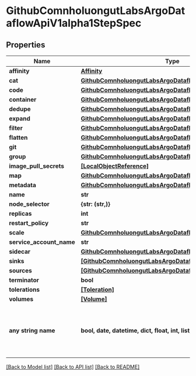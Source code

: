 # GithubComnholuongutLabsArgoDataflowApiV1alpha1StepSpec


## Properties
Name | Type | Description | Notes
------------ | ------------- | ------------- | -------------
**affinity** | [**Affinity**](Affinity.md) |  | [optional] 
**cat** | [**GithubComnholuongutLabsArgoDataflowApiV1alpha1Cat**](GithubComnholuongutLabsArgoDataflowApiV1alpha1Cat.md) |  | [optional] 
**code** | [**GithubComnholuongutLabsArgoDataflowApiV1alpha1Code**](GithubComnholuongutLabsArgoDataflowApiV1alpha1Code.md) |  | [optional] 
**container** | [**GithubComnholuongutLabsArgoDataflowApiV1alpha1Container**](GithubComnholuongutLabsArgoDataflowApiV1alpha1Container.md) |  | [optional] 
**dedupe** | [**GithubComnholuongutLabsArgoDataflowApiV1alpha1Dedupe**](GithubComnholuongutLabsArgoDataflowApiV1alpha1Dedupe.md) |  | [optional] 
**expand** | [**GithubComnholuongutLabsArgoDataflowApiV1alpha1Expand**](GithubComnholuongutLabsArgoDataflowApiV1alpha1Expand.md) |  | [optional] 
**filter** | [**GithubComnholuongutLabsArgoDataflowApiV1alpha1Filter**](GithubComnholuongutLabsArgoDataflowApiV1alpha1Filter.md) |  | [optional] 
**flatten** | [**GithubComnholuongutLabsArgoDataflowApiV1alpha1Flatten**](GithubComnholuongutLabsArgoDataflowApiV1alpha1Flatten.md) |  | [optional] 
**git** | [**GithubComnholuongutLabsArgoDataflowApiV1alpha1Git**](GithubComnholuongutLabsArgoDataflowApiV1alpha1Git.md) |  | [optional] 
**group** | [**GithubComnholuongutLabsArgoDataflowApiV1alpha1Group**](GithubComnholuongutLabsArgoDataflowApiV1alpha1Group.md) |  | [optional] 
**image_pull_secrets** | [**[LocalObjectReference]**](LocalObjectReference.md) |  | [optional] 
**map** | [**GithubComnholuongutLabsArgoDataflowApiV1alpha1Map**](GithubComnholuongutLabsArgoDataflowApiV1alpha1Map.md) |  | [optional] 
**metadata** | [**GithubComnholuongutLabsArgoDataflowApiV1alpha1Metadata**](GithubComnholuongutLabsArgoDataflowApiV1alpha1Metadata.md) |  | [optional] 
**name** | **str** |  | [optional] 
**node_selector** | **{str: (str,)}** |  | [optional] 
**replicas** | **int** |  | [optional] 
**restart_policy** | **str** |  | [optional] 
**scale** | [**GithubComnholuongutLabsArgoDataflowApiV1alpha1Scale**](GithubComnholuongutLabsArgoDataflowApiV1alpha1Scale.md) |  | [optional] 
**service_account_name** | **str** |  | [optional] 
**sidecar** | [**GithubComnholuongutLabsArgoDataflowApiV1alpha1Sidecar**](GithubComnholuongutLabsArgoDataflowApiV1alpha1Sidecar.md) |  | [optional] 
**sinks** | [**[GithubComnholuongutLabsArgoDataflowApiV1alpha1Sink]**](GithubComnholuongutLabsArgoDataflowApiV1alpha1Sink.md) |  | [optional] 
**sources** | [**[GithubComnholuongutLabsArgoDataflowApiV1alpha1Source]**](GithubComnholuongutLabsArgoDataflowApiV1alpha1Source.md) |  | [optional] 
**terminator** | **bool** |  | [optional] 
**tolerations** | [**[Toleration]**](Toleration.md) |  | [optional] 
**volumes** | [**[Volume]**](Volume.md) |  | [optional] 
**any string name** | **bool, date, datetime, dict, float, int, list, str, none_type** | any string name can be used but the value must be the correct type | [optional]

[[Back to Model list]](../README.md#documentation-for-models) [[Back to API list]](../README.md#documentation-for-api-endpoints) [[Back to README]](../README.md)


